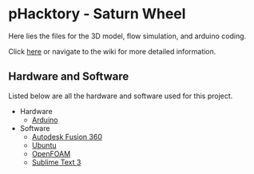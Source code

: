 # pHacktory - Saturn Wheel
Here lies the files for the 3D model, flow simulation, and arduino coding.

Click [here](https://github.com/pHacktory/saturnWheel/wiki) or navigate to the wiki for more detailed information.
## Hardware and Software
Listed below are all the hardware and software used for this project.
* Hardware
  * [Arduino](https://www.arduino.cc/)
* Software
  * [Autodesk Fusion 360](https://www.autodesk.com/products/fusion-360/overview)
  * [Ubuntu](https://www.ubuntu.com/)
  * [OpenFOAM](https://openfoam.org/)
  * [Sublime Text 3](https://www.sublimetext.com/)
